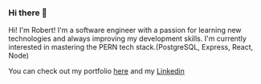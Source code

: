 ### Hi there 👋
Hi! I'm Robert! I'm a software engineer with a passion for learning new technologies and always improving my development skills. 
I'm currently interested in mastering the PERN tech stack.(PostgreSQL, Express, React, Node)

You can check out my portfolio [here](https://www.robertmisch.dev/)
and my [Linkedin](https://www.linkedin.com/in/robert-misch/)
